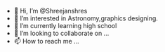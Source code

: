 - 👋 Hi, I’m @Shreejanshres
- 👀 I’m interested in Astronomy,graphics designing.
- 🌱 I’m currently learning high school
- 💞️ I’m looking to collaborate on ...
- 📫 How to reach me ...

<!---
Shreejanshres/Shreejanshres is a ✨ special ✨ repository because its `README.md` (this file) appears on your GitHub profile.
You can click the Preview link to take a look at your changes.
--->
